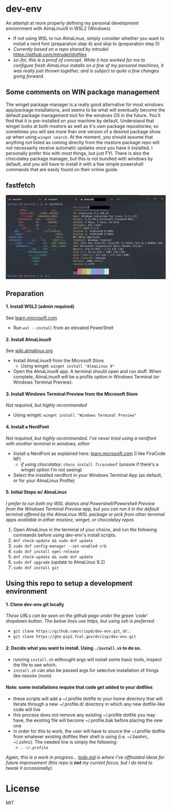 # dev-env
An attempt at more properly defining my personal development enviornment with AlmaLinux9 in WSL2 (Windows)
- If not using WSL to run AlmaLinux, simply consider whether you want to install a nerd font (preparation step 4) and skip to (preparation step 5)
- *Currently based on a repo shared by mtrudel: https://github.com/mtrudel/dotfiles*
- *so-far, this is a proof of concept. While it has worked for me to configure fresh AlmaLinux installs on a few of my personal machines, it was really just thrown together, and is subject to quite a few changes going forward.*

## Some comments on WIN package management
The winget package manager is a really good alternative for most windows app/package installations, and seems to be what will eventually become the default package management tool for the windows OS in the future. You'll find that it is pre-installed on your machine by default. Understand that winget looks at both msstore as well as it's own package repositories; so sometimes you will see more than one version of a desired package show up when using `winget search`. At the moment, you should assume that anything not listed as coming directly from the msstore package repo will not necessarily receive automatic updates once you have it installed. I personally prefer this with most things, but just FYI. There is also the chocolatey package manager, but this is not bundled with windows by default, and you will have to install it with a few simple powershell commands that are easily found on their online guide.

## fastfetch
![fastfetch](assets/almalinux-wsl-fastfetch.png)


## Preparation
#### 1. Install WSL2 (admin required)
See [learn.microsoft.com](https://learn.microsoft.com/en-us/windows/wsl/install)
- Run ```wsl --install``` from an elevated PowerShell
#### 2. Install AlmaLinux9
See [wiki.almalinux.org](https://wiki.almalinux.org/documentation/wsl.html#about-wsl)
- Install AlmaLinux9 from the Microsoft Store
    - Using winget: `winget install "AlmaLinux 9"`
- Open the AlmaLinux9 _app_. A terminal should open and run stuff. When complete, AlmaLinux9 will be a profile option in Windows Terminal (or Windows Terminal Preview).
#### 3. Install Windows Terminal Preview from the Microsoft Store
*Not required, but highly recommended*
- Using winget: `winget install "Windows Terminal Preview"`
#### 4. Install a NerdFont
*Not required, but highly recommended. I've never tried using a nerdfont with another terminal in windows, either*
- Install a NerdFont as explained here: [learn.microsoft.com](https://learn.microsoft.com/en-us/windows/terminal/tutorials/custom-prompt-setup#install-a-nerd-font) (I like FiraCode NF)
  - *if using chocolatey:* `choco install firacodenf` (unsure if there's a winget option I'm not seeing)
- Select the installed nerdfont in your Windows Terminal App (as default, or for your AlmaLinux Profile)
#### 5. Initial Steps w/ AlmaLinux
*I prefer to run both my WSL distros and Powershell/Powershell Preview from the Windows Terminal Preview app, but you can run it in the default terminal offered by the AlmaLinux WSL package or pick from other terminal apps available in either msstore, winget, or chocolatey repos*
1. Open AlmaLinux in the terminal of your choice, and run the following commands before using dev-env's install scripts.
2. ```dnf check-update && sudo dnf update```
3. ```sudo dnf config-manager --set-enabled crb```
4. ```sudo dnf install epel-release```
5. ```dnf check-update && sudo dnf update```
6. ```sudo dnf upgrade``` (update to AlmaLinux 9.2)
7. ```sudo dnf install git```

## Using this repo to setup a development environment
#### 1. Clone dev-env.git locally
*These URLs can be seen on the github page under the green 'code' dropdown button. The below lines use https, but using ssh is preferred.*
- `git clone https://github.com/crispd/dev-env.git`*, or...*
- `git clone https://ghe-pip2.fnal.gov/dcrisp/dev-env.git`

#### 2. Decide what you want to install. Using `./install.sh` to do so.
 - running `install.sh` withought args will install some basic tools, inspect the file to see which.
 - `install.sh` can also be passed args for selective installation of things like neovim (nvim)

#### **Note: some installations require that code get added to your dotfiles**
- these scripts will add a ~/.profile dotifle to your home directory that will iterate through a new ~/.profile.d/ directory in which any new dotfile-like code will live
- this process does not remove any existing ~/.profile dotfile you may have, the existing file will become ~/.profile.bak before placing the new one
- in order for this to work, the user will have to source the ~/.profile dotfile from whatever existing dotfiles their shell is using (i.e. ~/.bashrc, ~/.zshrc). The needed line is simply the following:
    - `. ~/.profile`

*Again, this is a work in progress... [todo.md](./todo.md) is where I've offloaded ideas for future improvement (this repo is **not** my current focus, but I do tend to tweak it occasionally).*


# License
MIT

